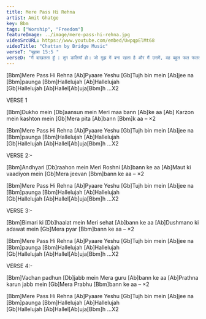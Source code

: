 ```yaml
---
title: Mere Pass Hi Rehna
artist: Amit Ghatge
key: Bbm
tags: ["Worship", "Freedom"]
featureImage: ../image/mere-pass-hi-rehna.jpg
videoSrcURL: https://www.youtube.com/embed/UwpqpElMt68
videoTitle: "Chattan by Bridge Music"
verseT: "यूहन्ना 15:5 "
verseD: "मैं दाखलता हूँ : तुम डालियाँ हो। जो मुझ में बना रहता है और मैं उसमें, वह बहुत फल फलता है, क्योंकि मुझ से अलग होकर तुम कुछ भी नहीं कर सकते।"
---
```

 
 
[Bbm]Mere Pass Hi Rehna [Ab]Pyaare Yeshu
[Gb]Tujh bin mein [Ab]jee na [Bbm]paunga
[Bbm]Hallelujah  [Ab]Hallelujah  
[Gb]Hallelujah [Ab]Hallel[Ab]uja[Bbm]h ...X2


VERSE 1
 
[Bbm]Dukho mein [Db]aansun mein
Meri maa bann [Ab]ke aa
[Ab] Karzon mein kashton mein
[Gb]Mera pita [Ab]bann [Bbm]k aa – ×2

[Bbm]Mere Pass Hi Rehna [Ab]Pyaare Yeshu
[Gb]Tujh bin mein [Ab]jee na [Bbm]paunga
[Bbm]Hallelujah  [Ab]Hallelujah  
[Gb]Hallelujah [Ab]Hallel[Ab]uja[Bbm]h ...X2


VERSE 2:- 

[Bbm]Andhyari [Db]raahon mein
Meri Roshni [Ab]bann ke aa
[Ab]Maut ki vaadiyon mein
[Gb]Mera jeevan [Bbm]bann ke aa – ×2

[Bbm]Mere Pass Hi Rehna [Ab]Pyaare Yeshu
[Gb]Tujh bin mein [Ab]jee na [Bbm]paunga
[Bbm]Hallelujah  [Ab]Hallelujah  
[Gb]Hallelujah [Ab]Hallel[Ab]uja[Bbm]h ...X2


VERSE 3:-

[Bbm]Bimari ki [Db]haalat mein
Meri sehat [Ab]bann ke aa
[Ab]Dushmano ki adawat mein
[Gb]Mera pyar [Bbm]bann ke aa – ×2

[Bbm]Mere Pass Hi Rehna [Ab]Pyaare Yeshu
[Gb]Tujh bin mein [Ab]jee na [Bbm]paunga
[Bbm]Hallelujah  [Ab]Hallelujah  
[Gb]Hallelujah [Ab]Hallel[Ab]uja[Bbm]h ...X2

VERSE 4:-

[Bbm]Vachan padhun [Db]jabb mein
Mera guru [Ab]bann ke aa
[Ab]Prathna karun jabb mein
[Gb]Mera Prabhu [Bbm]bann ke aa – ×2

[Bbm]Mere Pass Hi Rehna [Ab]Pyaare Yeshu
[Gb]Tujh bin mein [Ab]jee na [Bbm]paunga
[Bbm]Hallelujah  [Ab]Hallelujah  
[Gb]Hallelujah [Ab]Hallel[Ab]uja[Bbm]h ...X2
